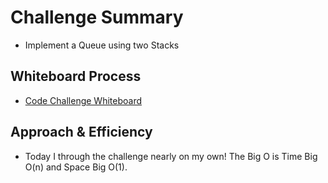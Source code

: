 # Challenge Summary

- Implement a Queue using two Stacks

## Whiteboard Process

- [Code Challenge Whiteboard](whiteboard-11.png)

## Approach & Efficiency

- Today I through the challenge nearly on my own! The Big O is Time Big O(n) and Space Big O(1).
